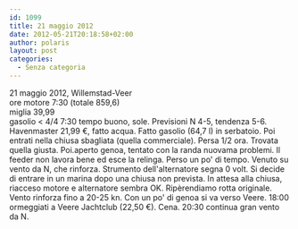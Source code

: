 ```yaml
---
id: 1099
title: 21 maggio 2012
date: 2012-05-21T20:18:58+02:00
author: polaris
layout: post
categories:
  - Senza categoria
---
```

21 maggio 2012, Willemstad-Veer  
ore motore 7:30 (totale 859,6)  
miglia 39,99  
gasolio < 4/4 7:30 tempo buono, sole. Previsioni N 4-5, tendenza 5-6. Havenmaster 21,99 €, fatto acqua. Fatto gasolio (64,7 l) in serbatoio. Poi entrati nella chiusa sbagliata (quella commerciale). Persa 1/2 ora. Trovata quella giusta. Poi.aperto genoa, tentato con la randa nuovama problemi. Il feeder non lavora bene ed esce la relinga. Perso un po' di tempo. Venuto su vento da N, che rinforza. Strumento dell'alternatore segna 0 volt. Si decide di entrare in un marina dopo una chiusa non prevista. In attesa alla chiusa, riacceso motore e alternatore sembra OK. Ripèrendiamo rotta originale. Vento rinforza fino a 20-25 kn. Con un po' di genoa si va verso Veere. 18:00 ormeggiati a Veere Jachtclub (22,50 €). Cena. 20:30 continua gran vento da N.